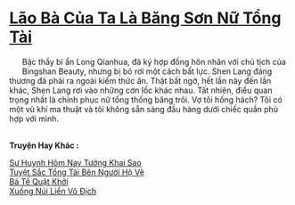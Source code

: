<a href="https://truyentiki.com/lao-ba-cua-ta-la-bang-son-nu-tong-tai.33518/" title="Lão Bà Của Ta Là Băng Sơn Nữ Tổng Tài"><h1>Lão Bà Của Ta Là Băng Sơn Nữ Tổng Tài</h1></a><div style="display:table"><img align="right" style="float: left; padding: 10px;" src="https://truyentiki.com/images/story/200x260/33518.jpg" alt="">Bậc thầy bí ẩn Long Qianhua, đã ký hợp đồng hôn nhân với chủ tịch của Bingshan Beauty, nhưng bị bỏ rơi một cách bất lực. Shen Lang đáng thương đã phải ra ngoài kiếm thức ăn. Thật bất ngờ, hết lần này đến lần khác, Shen Lang rơi vào những cơn lốc khác nhau. Tất nhiên, điều quan trọng nhất là chinh phục nữ tổng thống băng trôi. Vợ tôi hống hách? Tôi có một vũ khí ma thuật và tôi không sẵn sàng đầu hàng dưới chiếc quần phù hợp với mình.</div><p><br><b>Truyện Hay Khác :</b></p><a href="https://truyentiki.com/su-huynh-hom-nay-tuong-khai-sao.33517/" alt="Sư Huynh Hôm Nay Tưởng Khai Sao">Sư Huynh Hôm Nay Tưởng Khai Sao</a><br/><a href="https://github.com/nownovels/top500/tree/master/truyenhay/33806/" alt="Tuyệt Sắc Tổng Tài Bên Người Hộ Vệ">Tuyệt Sắc Tổng Tài Bên Người Hộ Vệ</a><br/><a href="https://github.com/nownovels/top500/tree/master/truyenhay/33928/" alt="Bá Tế Quật Khởi">Bá Tế Quật Khởi</a><br/><a href="https://github.com/nownovels/top500/tree/master/truyenhay/33755/" alt="Xuống Núi Liền Vô Địch">Xuống Núi Liền Vô Địch</a><br/>